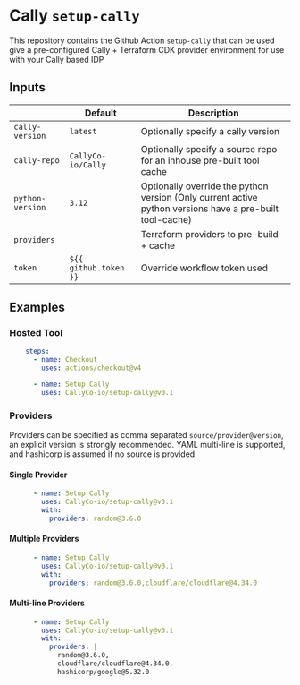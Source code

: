 # Cally `setup-cally`

This repository contains the Github Action `setup-cally` that can be used give a pre-configured Cally + Terraform CDK provider environment for use with your Cally based IDP

## Inputs

|                     | Default                | Description |
| --                  | --                     | --          |
| `cally-version`     | `latest`               | Optionally specify a cally version  |
| `cally-repo`        | `CallyCo-io/Cally`     | Optionally specify a source repo for an inhouse pre-built tool cache  |
| `python-version`    | `3.12`                 | Optionally override the python version (Only current active python versions have a pre-built tool-cache)  |
| `providers`         |                        | Terraform providers to pre-build + cache  |
| `token`             | `${{ github.token }}`  | Override workflow token used  |

## Examples

### Hosted Tool

```yaml
    steps:
      - name: Checkout
        uses: actions/checkout@v4

      - name: Setup Cally
        uses: CallyCo-io/setup-cally@v0.1
```

### Providers

Providers can be specified as comma separated `source/provider@version`, an explicit version is strongly recommended. YAML multi-line is supported, and hashicorp is assumed if no source is provided.

#### Single Provider

```yaml
      - name: Setup Cally
        uses: CallyCo-io/setup-cally@v0.1
        with:
          providers: random@3.6.0
```

#### Multiple Providers

```yaml
      - name: Setup Cally
        uses: CallyCo-io/setup-cally@v0.1
        with:
          providers: random@3.6.0,cloudflare/cloudflare@4.34.0
```

#### Multi-line Providers

```yaml
      - name: Setup Cally
        uses: CallyCo-io/setup-cally@v0.1
        with:
          providers: |
            random@3.6.0,
            cloudflare/cloudflare@4.34.0,
            hashicorp/google@5.32.0
```
